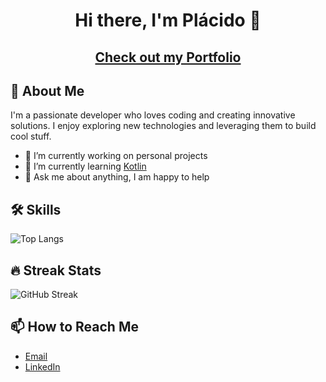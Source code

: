 <h1 align="center">Hi there, I'm Plácido 👋</h1>
<h2 align="center">
  
[Check out my Portfolio](https://placidodiaz.github.io) 

</h2>

## 🚀 About Me
I'm a passionate developer who loves coding and creating innovative solutions. I enjoy exploring new technologies and leveraging them to build cool stuff. 

- 🔭 I’m currently working on personal projects
- 🌱 I’m currently learning [Kotlin](https://kotlinlang.org)
- 💬 Ask me about anything, I am happy to help

## 🛠️ Skills

![Top Langs](https://github-readme-stats.vercel.app/api/top-langs/?username=placidodiaz&layout=compact)

## 🔥 Streak Stats

![GitHub Streak](https://github-readme-streak-stats.herokuapp.com/?user=placidodiaz)

## 📫 How to Reach Me

- [Email](mailto:placidodiazgarrido@gmail.com)
- [LinkedIn](https://www.linkedin.com/in/placidodiaz/)

